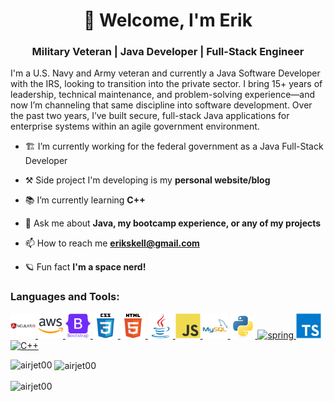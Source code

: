 <h1 align="center">👋 Welcome, I'm Erik</h1>
<h3 align="center">Military Veteran | Java Developer | Full-Stack Engineer </h3>

I'm a U.S. Navy and Army veteran and currently a Java Software Developer with the IRS, looking to transition into the private sector. I bring 15+ years of leadership, technical maintenance, and problem-solving experience—and now I’m channeling that same discipline into software development. Over the past two years, I’ve built secure, full-stack Java applications for enterprise systems within an agile government environment.

- 🏗️ I’m currently working for the federal government as a Java Full-Stack Developer

- ⚒ Side project I'm developing is my **personal website/blog** <!--(https://github.com/airjet00/FinalProject)-->

- 📚 I’m currently learning **C++**

<!-- - 🗺️ All of my projects are available at [...](...) 

- 🖋️ I regularly write articles on [...](...) -->

- 🧰 Ask me about **Java, my bootcamp experience, or any of my projects**

- 📫 How to reach me **erikskell@gmail.com**

- 🪐 Fun fact **I'm a space nerd!**


<h3 align="left">Languages and Tools:</h3>
<p align="left"> <a href="https://angular.io" target="_blank"> <img src="https://raw.githubusercontent.com/devicons/devicon/master/icons/angularjs/angularjs-original-wordmark.svg" alt="angularjs" width="40" height="40"/> </a> <a href="https://aws.amazon.com" target="_blank"> <img src="https://raw.githubusercontent.com/devicons/devicon/master/icons/amazonwebservices/amazonwebservices-original-wordmark.svg" alt="aws" width="40" height="40"/> </a> <a href="https://getbootstrap.com" target="_blank"> <img src="https://raw.githubusercontent.com/devicons/devicon/master/icons/bootstrap/bootstrap-plain-wordmark.svg" alt="bootstrap" width="40" height="40"/> </a> <a href="https://www.w3schools.com/css/" target="_blank"> <img src="https://raw.githubusercontent.com/devicons/devicon/master/icons/css3/css3-original-wordmark.svg" alt="css3" width="40" height="40"/> </a> <a href="https://www.w3.org/html/" target="_blank"> <img src="https://raw.githubusercontent.com/devicons/devicon/master/icons/html5/html5-original-wordmark.svg" alt="html5" width="40" height="40"/> </a> <a href="https://www.java.com" target="_blank"> <img src="https://raw.githubusercontent.com/devicons/devicon/master/icons/java/java-original.svg" alt="java" width="40" height="40"/> </a> <a href="https://developer.mozilla.org/en-US/docs/Web/JavaScript" target="_blank"> <img src="https://raw.githubusercontent.com/devicons/devicon/master/icons/javascript/javascript-original.svg" alt="javascript" width="40" height="40"/> </a> <a href="https://www.mysql.com/" target="_blank"> <img src="https://raw.githubusercontent.com/devicons/devicon/master/icons/mysql/mysql-original-wordmark.svg" alt="mysql" width="40" height="40"/> </a> <a href="https://www.python.org" target="_blank"> <img src="https://raw.githubusercontent.com/devicons/devicon/master/icons/python/python-original.svg" alt="python" width="40" height="40"/> </a> <a href="https://spring.io/" target="_blank"> <img src="https://www.vectorlogo.zone/logos/springio/springio-icon.svg" alt="spring" width="40" height="40"/> </a> <a href="https://www.typescriptlang.org/" target="_blank"> <img src="https://raw.githubusercontent.com/devicons/devicon/master/icons/typescript/typescript-original.svg" alt="typescript" width="40" height="40"/> </a> <a href="https://isocpp.org/" target="_blank"> <img src="https://isocpp.org/assets/images/cpp_logo.png" alt="C++" width="40" height="40"/> </a> </p>

<p><img align="left" src="https://github-readme-stats.vercel.app/api/top-langs?username=airjet00&show_icons=true&locale=en&layout=compact" alt="airjet00" /></p>

<p>&nbsp;<img align="center" src="https://github-readme-stats.vercel.app/api?username=airjet00&show_icons=true&locale=en" alt="airjet00" /></p>

<p><img align="center" src="https://github-readme-streak-stats.herokuapp.com/?user=airjet00&" alt="airjet00" /></p>
